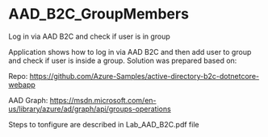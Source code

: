 # AAD_B2C_GroupMembers
Log in via AAD B2C and check if user is in group

Application shows how to log in via AAD B2C and then add user to group and check if user is inside a group.
Solution was prepared based on:

Repo: https://github.com/Azure-Samples/active-directory-b2c-dotnetcore-webapp

AAD Graph: https://msdn.microsoft.com/en-us/library/azure/ad/graph/api/groups-operations 

Steps to tonfigure are described in Lab_AAD_B2C.pdf file

